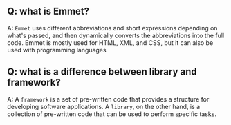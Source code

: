 ## Q: what is Emmet?

A: `Emmet` uses different abbreviations and short expressions depending on what's passed, and then dynamically converts the abbreviations into the full code. Emmet is mostly used for HTML, XML, and CSS, but it can also be used with programming languages

## Q: what is a difference between library and framework?

A: A `framework` is a set of pre-written code that provides a structure for developing software applications. A `library`, on the other hand, is a collection of pre-written code that can be used to perform specific tasks.
